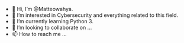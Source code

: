 - 👋 Hi, I’m @Matteowahya.
- 👀 I’m interested in Cybersecurity and everything related to this field.
- 🌱 I’m currently learning Python 3.
- 💞️ I’m looking to collaborate on ...
- 📫 How to reach me ...

<!---
Matteowahya/Matteowahya is a ✨ special ✨ repository because its `README.md` (this file) appears on your GitHub profile.
You can click the Preview link to take a look at your changes.
--->
